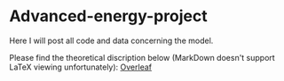 # Advanced-energy-project

Here I will post all code and data concerning the model.

Please find the theoretical discription below (MarkDown doesn't support LaTeX viewing unfortunately):
[Overleaf](https://www.overleaf.com/read/wykrsyfrpjdj)